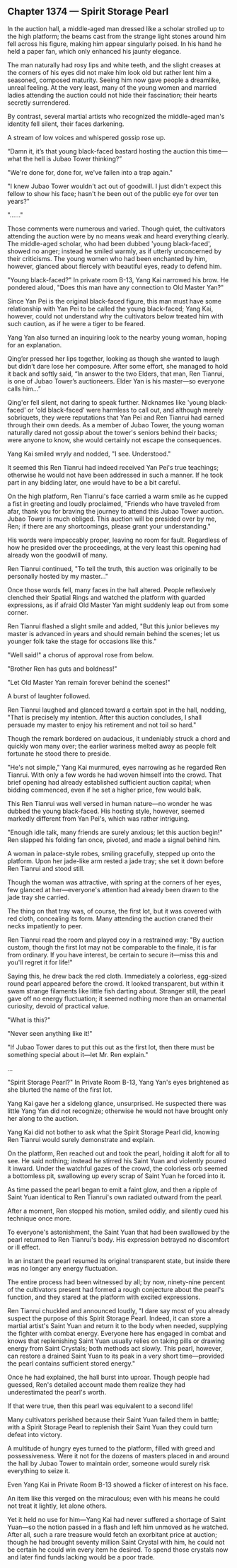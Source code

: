 ## Chapter 1374 — Spirit Storage Pearl

In the auction hall, a middle-aged man dressed like a scholar strolled up to the high platform; the beams cast from the strange light stones around him fell across his figure, making him appear singularly poised. In his hand he held a paper fan, which only enhanced his jaunty elegance.

The man naturally had rosy lips and white teeth, and the slight creases at the corners of his eyes did not make him look old but rather lent him a seasoned, composed maturity. Seeing him now gave people a dreamlike, unreal feeling. At the very least, many of the young women and married ladies attending the auction could not hide their fascination; their hearts secretly surrendered.

By contrast, several martial artists who recognized the middle-aged man's identity fell silent, their faces darkening.

A stream of low voices and whispered gossip rose up.

“Damn it, it’s that young black-faced bastard hosting the auction this time—what the hell is Jubao Tower thinking?”

"We're done for, done for, we've fallen into a trap again."

"I knew Jubao Tower wouldn't act out of goodwill. I just didn't expect this fellow to show his face; hasn't he been out of the public eye for over ten years?"

"……"

Those comments were numerous and varied. Though quiet, the cultivators attending the auction were by no means weak and heard everything clearly. The middle-aged scholar, who had been dubbed 'young black-faced', showed no anger; instead he smiled warmly, as if utterly unconcerned by their criticisms. The young women who had been enchanted by him, however, glanced about fiercely with beautiful eyes, ready to defend him.

"Young black-faced?" In private room B-13, Yang Kai narrowed his brow. He pondered aloud, "Does this man have any connection to Old Master Yan?"

Since Yan Pei is the original black-faced figure, this man must have some relationship with Yan Pei to be called the young black-faced; Yang Kai, however, could not understand why the cultivators below treated him with such caution, as if he were a tiger to be feared.

Yang Yan also turned an inquiring look to the nearby young woman, hoping for an explanation.

Qing’er pressed her lips together, looking as though she wanted to laugh but didn’t dare lose her composure. After some effort, she managed to hold it back and softly said, “In answer to the two Elders, that man, Ren Tianrui, is one of Jubao Tower’s auctioneers. Elder Yan is his master—so everyone calls him…”

Qing'er fell silent, not daring to speak further. Nicknames like 'young black-faced' or 'old black-faced' were harmless to call out, and although merely sobriquets, they were reputations that Yan Pei and Ren Tianrui had earned through their own deeds. As a member of Jubao Tower, the young woman naturally dared not gossip about the tower's seniors behind their backs; were anyone to know, she would certainly not escape the consequences.

Yang Kai smiled wryly and nodded, "I see. Understood."

It seemed this Ren Tianrui had indeed received Yan Pei's true teachings; otherwise he would not have been addressed in such a manner. If he took part in any bidding later, one would have to be a bit careful.

On the high platform, Ren Tianrui's face carried a warm smile as he cupped a fist in greeting and loudly proclaimed, "Friends who have traveled from afar, thank you for braving the journey to attend this Jubao Tower auction. Jubao Tower is much obliged. This auction will be presided over by me, Ren; if there are any shortcomings, please grant your understanding."

His words were impeccably proper, leaving no room for fault. Regardless of how he presided over the proceedings, at the very least this opening had already won the goodwill of many.

Ren Tianrui continued, "To tell the truth, this auction was originally to be personally hosted by my master…"

Once those words fell, many faces in the hall altered. People reflexively clenched their Spatial Rings and watched the platform with guarded expressions, as if afraid Old Master Yan might suddenly leap out from some corner.

Ren Tianrui flashed a slight smile and added, "But this junior believes my master is advanced in years and should remain behind the scenes; let us younger folk take the stage for occasions like this."

"Well said!" a chorus of approval rose from below.

"Brother Ren has guts and boldness!"

"Let Old Master Yan remain forever behind the scenes!"

A burst of laughter followed.

Ren Tianrui laughed and glanced toward a certain spot in the hall, nodding, "That is precisely my intention. After this auction concludes, I shall persuade my master to enjoy his retirement and not toil so hard."

Though the remark bordered on audacious, it undeniably struck a chord and quickly won many over; the earlier wariness melted away as people felt fortunate he stood there to preside.

"He's not simple," Yang Kai murmured, eyes narrowing as he regarded Ren Tianrui. With only a few words he had woven himself into the crowd. That brief opening had already established sufficient auction capital; when bidding commenced, even if he set a higher price, few would balk.

This Ren Tianrui was well versed in human nature—no wonder he was dubbed the young black-faced. His hosting style, however, seemed markedly different from Yan Pei's, which was rather intriguing.

"Enough idle talk, many friends are surely anxious; let this auction begin!" Ren slapped his folding fan once, pivoted, and made a signal behind him.

A woman in palace-style robes, smiling gracefully, stepped up onto the platform. Upon her jade-like arm rested a jade tray; she set it down before Ren Tianrui and stood still.

Though the woman was attractive, with spring at the corners of her eyes, few glanced at her—everyone's attention had already been drawn to the jade tray she carried.

The thing on that tray was, of course, the first lot, but it was covered with red cloth, concealing its form. Many attending the auction craned their necks impatiently to peer.

Ren Tianrui read the room and played coy in a restrained way: "By auction custom, though the first lot may not be comparable to the finale, it is far from ordinary. If you have interest, be certain to secure it—miss this and you'll regret it for life!"

Saying this, he drew back the red cloth. Immediately a colorless, egg-sized round pearl appeared before the crowd. It looked transparent, but within it swam strange filaments like little fish darting about. Stranger still, the pearl gave off no energy fluctuation; it seemed nothing more than an ornamental curiosity, devoid of practical value.

"What is this?"

"Never seen anything like it!"

"If Jubao Tower dares to put this out as the first lot, then there must be something special about it—let Mr. Ren explain."

…

"Spirit Storage Pearl?" In Private Room B-13, Yang Yan's eyes brightened as she blurted the name of the first lot.

Yang Kai gave her a sidelong glance, unsurprised. He suspected there was little Yang Yan did not recognize; otherwise he would not have brought only her along to the auction.

Yang Kai did not bother to ask what the Spirit Storage Pearl did, knowing Ren Tianrui would surely demonstrate and explain.

On the platform, Ren reached out and took the pearl, holding it aloft for all to see. He said nothing; instead he stirred his Saint Yuan and violently poured it inward. Under the watchful gazes of the crowd, the colorless orb seemed a bottomless pit, swallowing up every scrap of Saint Yuan he forced into it.

As time passed the pearl began to emit a faint glow, and then a ripple of Saint Yuan identical to Ren Tianrui's own radiated outward from the pearl.

After a moment, Ren stopped his motion, smiled oddly, and silently cued his technique once more.

To everyone's astonishment, the Saint Yuan that had been swallowed by the pearl returned to Ren Tianrui's body. His expression betrayed no discomfort or ill effect.

In an instant the pearl resumed its original transparent state, but inside there was no longer any energy fluctuation.

The entire process had been witnessed by all; by now, ninety-nine percent of the cultivators present had formed a rough conjecture about the pearl's function, and they stared at the platform with excited expressions.

Ren Tianrui chuckled and announced loudly, "I dare say most of you already suspect the purpose of this Spirit Storage Pearl. Indeed, it can store a martial artist's Saint Yuan and return it to the body when needed, supplying the fighter with combat energy. Everyone here has engaged in combat and knows that replenishing Saint Yuan usually relies on taking pills or drawing energy from Saint Crystals; both methods act slowly. This pearl, however, can restore a drained Saint Yuan to its peak in a very short time—provided the pearl contains sufficient stored energy."

Once he had explained, the hall burst into uproar. Though people had guessed, Ren's detailed account made them realize they had underestimated the pearl's worth.

If that were true, then this pearl was equivalent to a second life!

Many cultivators perished because their Saint Yuan failed them in battle; with a Spirit Storage Pearl to replenish their Saint Yuan they could turn defeat into victory.

A multitude of hungry eyes turned to the platform, filled with greed and possessiveness. Were it not for the dozens of masters placed in and around the hall by Jubao Tower to maintain order, someone would surely risk everything to seize it.

Even Yang Kai in Private Room B-13 showed a flicker of interest on his face.

An item like this verged on the miraculous; even with his means he could not treat it lightly, let alone others.

Yet it held no use for him—Yang Kai had never suffered a shortage of Saint Yuan—so the notion passed in a flash and left him unmoved as he watched. After all, such a rare treasure would fetch an exorbitant price at auction; though he had brought seventy million Saint Crystal with him, he could not be certain he could win every item he desired. To spend those crystals now and later find funds lacking would be a poor trade.